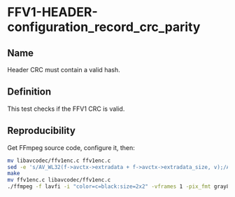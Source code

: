 # FFV1-HEADER-configuration_record_crc_parity

## Name

Header CRC must contain a valid hash.

## Definition

This test checks if the FFV1 CRC is valid.

## Reproducibility

Get FFmpeg source code, configure it, then:

```sh
mv libavcodec/ffv1enc.c ffv1enc.c
sed -e 's/AV_WL32(f->avctx->extradata + f->avctx->extradata_size, v);/AV_WL32(f->avctx->extradata + f->avctx->extradata_size, v+1);/g' ffv1enc.c > libavcodec/ffv1enc.c
make
mv ffv1enc.c libavcodec/ffv1enc.c
./ffmpeg -f lavfi -i "color=c=black:size=2x2" -vframes 1 -pix_fmt gray8 -write_crc32 0 -c:v ffv1 -level 3 -slices 1 FFV1-HEADER-configuration_record_crc_parity_v3.mkv
```
